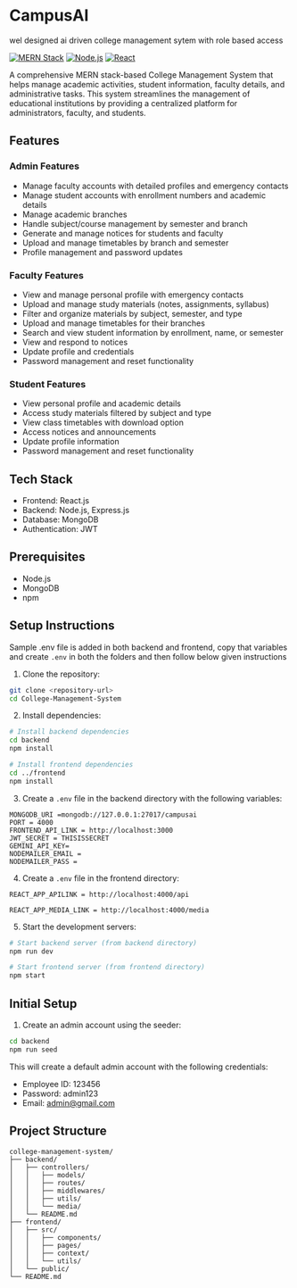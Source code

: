 # CampusAI
wel designed ai driven college management sytem with role based access

[![MERN Stack](https://img.shields.io/badge/Stack-MERN-blue)](https://www.mongodb.com/mern-stack)
[![Node.js](https://img.shields.io/badge/Node.js-v14+-green)](https://nodejs.org)
[![React](https://img.shields.io/badge/React-v17+-blue)](https://reactjs.org)

A comprehensive MERN stack-based College Management System that helps manage academic activities, student information, faculty details, and administrative tasks. This system streamlines the management of educational institutions by providing a centralized platform for administrators, faculty, and students.

## Features


### Admin Features

- Manage faculty accounts with detailed profiles and emergency contacts
- Manage student accounts with enrollment numbers and academic details
- Manage academic branches
- Handle subject/course management by semester and branch
- Generate and manage notices for students and faculty
- Upload and manage timetables by branch and semester
- Profile management and password updates

### Faculty Features

- View and manage personal profile with emergency contacts
- Upload and manage study materials (notes, assignments, syllabus)
- Filter and organize materials by subject, semester, and type
- Upload and manage timetables for their branches
- Search and view student information by enrollment, name, or semester
- View and respond to notices
- Update profile and credentials
- Password management and reset functionality

### Student Features

- View personal profile and academic details
- Access study materials filtered by subject and type
- View class timetables with download option
- Access notices and announcements
- Update profile information
- Password management and reset functionality

## Tech Stack

- Frontend: React.js
- Backend: Node.js, Express.js
- Database: MongoDB
- Authentication: JWT

## Prerequisites

- Node.js
- MongoDB
- npm

## Setup Instructions

Sample .env file is added in both backend and frontend, copy that variables and create `.env` in both the folders and then follow below given instructions

1. Clone the repository:

```bash
git clone <repository-url>
cd College-Management-System
```

2. Install dependencies:

```bash
# Install backend dependencies
cd backend
npm install

# Install frontend dependencies
cd ../frontend
npm install
```

3. Create a `.env` file in the backend directory with the following variables:

```
MONGODB_URI =mongodb://127.0.0.1:27017/campusai
PORT = 4000
FRONTEND_API_LINK = http://localhost:3000
JWT_SECRET = THISISSECRET
GEMINI_API_KEY=
NODEMAILER_EMAIL =
NODEMAILER_PASS =
```

4. Create a `.env` file in the frontend directory:

```env
REACT_APP_APILINK = http://localhost:4000/api

REACT_APP_MEDIA_LINK = http://localhost:4000/media

```

5. Start the development servers:

```bash
# Start backend server (from backend directory)
npm run dev

# Start frontend server (from frontend directory)
npm start
```

## Initial Setup

1. Create an admin account using the seeder:

```bash
cd backend
npm run seed
```

This will create a default admin account with the following credentials:

- Employee ID: 123456
- Password: admin123
- Email: admin@gmail.com

## Project Structure

```
college-management-system/
├── backend/
│   ├── controllers/
│   │   ├── models/
│   │   ├── routes/
│   │   ├── middlewares/
│   │   ├── utils/
│   │   └── media/
│   └── README.md
├── frontend/
│   ├── src/
│   │   ├── components/
│   │   ├── pages/
│   │   ├── context/
│   │   └── utils/
│   └── public/
└── README.md
```

